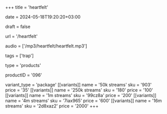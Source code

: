 +++
title = 'heartfelt'

date = 2024-05-18T19:20:20+03:00

draft = false

url = '/heartfelt'

audio = ['/mp3/heartfelt/heartfelt.mp3']

tags = ['trap']

type = 'products'

productID = '096'

variant_type = 'package'
[[variants]]
name = '50k streams'
sku = '903'
price = '35'
[[variants]]
name = '250k streams'
sku = '180'
price = '100'
[[variants]]
name = '1m streams'
sku = '99cz8a'
price = '200'
[[variants]]
name = '4m streams'
sku = '7iax965'
price = '600'
[[variants]]
name = '16m streams'
sku = '2d8xaz2'
price = '2000'
+++
